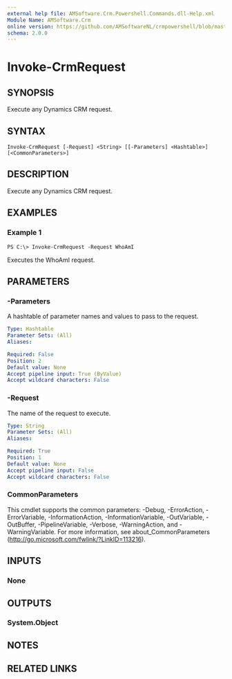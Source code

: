 ```yaml
---
external help file: AMSoftware.Crm.Powershell.Commands.dll-Help.xml
Module Name: AMSoftware.Crm
online version: https://github.com/AMSoftwareNL/crmpowershell/blob/master/docs/Invoke-CrmRequest.md
schema: 2.0.0
---
```


# Invoke-CrmRequest

## SYNOPSIS
Execute any Dynamics CRM request.

## SYNTAX

```
Invoke-CrmRequest [-Request] <String> [[-Parameters] <Hashtable>] [<CommonParameters>]
```

## DESCRIPTION
Execute any Dynamics CRM request.

## EXAMPLES

### Example 1
```
PS C:\> Invoke-CrmRequest -Request WhoAmI
```

Executes the WhoAmI request.

## PARAMETERS

### -Parameters
A hashtable of parameter names and values to pass to the request.

```yaml
Type: Hashtable
Parameter Sets: (All)
Aliases: 

Required: False
Position: 2
Default value: None
Accept pipeline input: True (ByValue)
Accept wildcard characters: False
```

### -Request
The name of the request to execute.

```yaml
Type: String
Parameter Sets: (All)
Aliases: 

Required: True
Position: 1
Default value: None
Accept pipeline input: False
Accept wildcard characters: False
```

### CommonParameters
This cmdlet supports the common parameters: -Debug, -ErrorAction, -ErrorVariable, -InformationAction, -InformationVariable, -OutVariable, -OutBuffer, -PipelineVariable, -Verbose, -WarningAction, and -WarningVariable. For more information, see about_CommonParameters (http://go.microsoft.com/fwlink/?LinkID=113216).

## INPUTS

### None

## OUTPUTS

### System.Object

## NOTES

## RELATED LINKS

